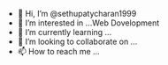 - 👋 Hi, I’m @sethupatycharan1999
- 👀 I’m interested in ...Web Dovelopment
- 🌱 I’m currently learning ...
- 💞️ I’m looking to collaborate on ...
- 📫 How to reach me ...

<!---
sethupatycharan1999/sethupatycharan1999 is a ✨ special ✨ repository because its `README.md` (this file) appears on your GitHub profile.
You can click the Preview link to take a look at your changes.
--->

